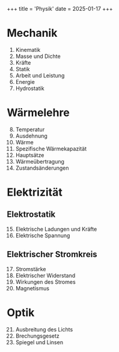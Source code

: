 +++
title = 'Physik'
date = 2025-01-17
+++

# Mechanik

1. Kinematik
2. Masse und Dichte
3. Kräfte
4. Statik
5. Arbeit und Leistung
6. Energie
7. Hydrostatik

# Wärmelehre

8. Temperatur
9. Ausdehnung
10. Wärme
11. Spezifische Wärmekapazität
12. Hauptsätze
13. Wärmeübertragung
14. Zustandsänderungen

# Elektrizität
## Elektrostatik

15. Elektrische Ladungen und Kräfte
16. Elektrische Spannung

## Elektrischer Stromkreis

17. Stromstärke
18. Elektrischer Widerstand
19. Wirkungen des Stromes
20. Magnetismus

# Optik

21. Ausbreitung des Lichts
22. Brechungsgesetz
23. Spiegel und Linsen

